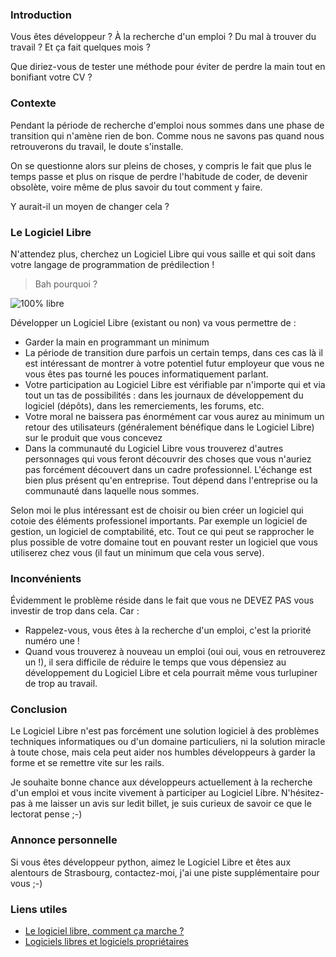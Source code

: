 ### Introduction

Vous êtes développeur ? À la recherche d'un emploi ? Du mal à trouver du travail ? Et ça fait quelques mois ?

Que diriez-vous de tester une méthode pour éviter de perdre la main tout en bonifiant votre CV ?

### Contexte

Pendant la période de recherche d'emploi nous sommes dans une phase de transition qui n'amène rien de bon. Comme nous ne savons pas quand nous retrouverons du travail, le doute s'installe.

On se questionne alors sur pleins de choses, y compris le fait que plus le temps passe et plus on risque de perdre l'habitude de coder, de devenir obsolète, voire même de plus savoir du tout comment y faire.

Y aurait-il un moyen de changer cela ?

### Le Logiciel Libre

N'attendez plus, cherchez un Logiciel Libre qui vous saille et qui soit dans votre langage de programmation de prédilection !

> Bah pourquoi ?

![100% libre](${BASE_URL}/images/logos/logiciel_libre.png "Image d'un puzzle représentant le logiciel libre")

Développer un Logiciel Libre (existant ou non) va vous permettre de :

  * Garder la main en programmant un minimum
  * La période de transition dure parfois un certain temps, dans ces cas là il est intéressant de montrer à votre potentiel futur employeur que vous ne vous êtes pas tourné les pouces informatiquement parlant.
  * Votre participation au Logiciel Libre est vérifiable par n'importe qui et via tout un tas de possibilités : dans les journaux de développement du logiciel (dépôts), dans les remerciements, les forums, etc.
  * Votre moral ne baissera pas énormément car vous aurez au minimum un retour des utilisateurs (généralement bénéfique dans le Logiciel Libre) sur le produit que vous concevez
  * Dans la communauté du Logiciel Libre vous trouverez d'autres personnages qui vous feront découvrir des choses que vous n'auriez pas forcément découvert dans un cadre professionnel. L'échange est bien plus présent qu'en entreprise. Tout dépend dans l'entreprise ou la communauté dans laquelle nous sommes.

Selon moi le plus intéressant est de choisir ou bien créer un logiciel qui cotoie des éléments professionel importants. Par exemple un logiciel de gestion, un logiciel de comptabilité, etc. Tout ce qui peut se rapprocher le plus possible de votre domaine tout en pouvant rester un logiciel que vous utiliserez chez vous (il faut un minimum que cela vous serve).

### Inconvénients

Évidemment le problème réside dans le fait que vous ne DEVEZ PAS vous investir de trop dans cela. Car : 

  * Rappelez-vous, vous êtes à la recherche d'un emploi, c'est la priorité numéro une !
  * Quand vous trouverez à nouveau un emploi (oui oui, vous en retrouverez un !), il sera difficile de réduire le temps que vous dépensiez au développement du Logiciel Libre et cela pourrait même vous turlupiner de trop au travail.

### Conclusion

Le Logiciel Libre n'est pas forcément une solution logiciel à des problèmes techniques informatiques ou d'un domaine particuliers, ni la solution miracle à toute chose, mais cela peut aider nos humbles développeurs à garder la forme et se remettre vite sur les rails.

Je souhaite bonne chance aux développeurs actuellement à la recherche d'un emploi et vous incite vivement à participer au Logiciel Libre. N'hésitez-pas à me laisser un avis sur ledit billet, je suis curieux de savoir ce que le lectorat pense ;-)

### Annonce personnelle

Si vous êtes développeur python, aimez le Logiciel Libre et êtes aux alentours de Strasbourg, contactez-moi, j'ai une piste supplémentaire pour vous ;-) 

### Liens utiles

  * [Le logiciel libre, comment ça marche ?](http://www.april.org/fr/depliant-le-logiciel-libre-comment-ca-marche "Se rendre sur la page de l'April expliquant comment le logiciel libre fonctionne")
  * [Logiciels libres et logiciels propriétaires](http://www.halpanet.org/?q=node/11 "Halpanet nous explique la différence entre logiciel libre et logiciel propriétaire")

